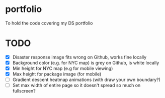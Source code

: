 # portfolio
 To hold the code covering my DS portfolio

# TODO
- [x] Disaster response image fits wrong on Github, works fine locally
- [x] Background color (e.g. for NYC map) is grey on Github, is white locally
- [x] Min height for NYC map (e.g for mobile viewing)
- [x] Max height for package image (for mobile)
- [ ] Gradient descent heatmap animations (with draw your own boundary?)
- [ ] Set max width of entire page so it doesn't spread so much on fullscreen?
